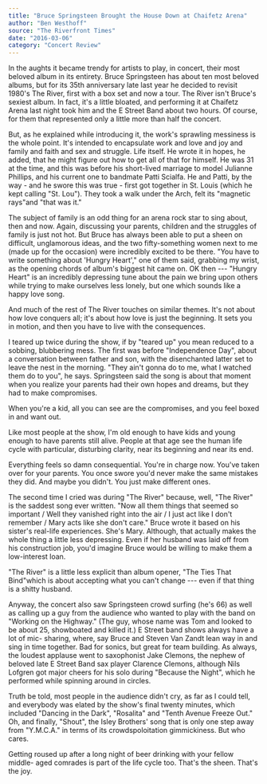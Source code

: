 ```yaml
---
title: "Bruce Springsteen Brought the House Down at Chaifetz Arena"
author: "Ben Westhoff"
source: "The Riverfront Times"
date: "2016-03-06"
category: "Concert Review"
---
```


In the aughts it became trendy for artists to play, in concert, their most beloved album in its entirety. Bruce Springsteen has about ten most beloved albums, but for its 35th anniversary late last year he decided to revisit 1980's The River, first with a box set and now a tour. The River isn't Bruce's sexiest album. In fact, it's a little bloated, and performing it at Chaifetz Arena last night took him and the E Street Band about two hours. Of course, for them that represented only a little more than half the concert.

But, as he explained while introducing it, the work's sprawling messiness is the whole point. It's intended to encapsulate work and love and joy and family and faith and sex and struggle. Life itself. He wrote it in hopes, he added, that he might figure out how to get all of that for himself. He was 31 at the time, and this was before his short-lived marriage to model Julianne Phillips, and his current one to bandmate Patti Scialfa. He and Patti, by the way - and he swore this was true - first got together in St. Louis (which he kept calling "St. Lou"). They took a walk under the Arch, felt its "magnetic rays"and "that was it."

The subject of family is an odd thing for an arena rock star to sing about, then and now. Again, discussing your parents, children and the struggles of family is just not hot. But Bruce has always been able to put a sheen on difficult, unglamorous ideas, and the two fifty-something women next to me (made up for the occasion) were incredibly excited to be there. "You have to write something about 'Hungry Heart'," one of them said, grabbing my wrist, as the opening chords of album's biggest hit came on. OK then --- "Hungry Heart" is an incredibly depressing tune about the pain we bring upon others while trying to make ourselves less lonely, but one which sounds like a happy love song.

And much of the rest of The River touches on similar themes. It's not about how love conquers all; it's about how love is just the beginning. It sets you in motion, and then you have to live with the consequences.

I teared up twice during the show, if by "teared up" you mean reduced to a sobbing, blubbering mess. The first was before "Independence Day", about a conversation between father and son, with the disenchanted latter set to leave the nest in the morning. "They ain't gonna do to me, what I watched them do to you", he says. Springsteen said the song is about that moment when you realize your parents had their own hopes and dreams, but they had to make compromises.

When you're a kid, all you can see are the compromises, and you feel boxed in and want out.

Like most people at the show, I'm old enough to have kids and young enough to have parents still alive. People at that age see the human life cycle with particular, disturbing clarity, near its beginning and near its end.

Everything feels so damn consequential. You're in charge now. You've taken over for your parents. You once swore you'd never make the same mistakes they did. And maybe you didn't. You just make different ones.

The second time I cried was during "The River" because, well, "The River" is the saddest song ever written. "Now all them things that seemed so important / Well they vanished right into the air / I just act like I don't remember / Mary acts like she don't care." Bruce wrote it based on his sister's real-life experiences. She's Mary. Although, that actually makes the whole thing a little less depressing. Even if her husband was laid off from his construction job, you'd imagine Bruce would be willing to make them a low-interest loan.

"The River" is a little less explicit than album opener, "The Ties That Bind"which is about accepting what you can't change --- even if that thing is a shitty husband.

Anyway, the concert also saw Springsteen crowd surfing (he's 66) as well as calling up a guy from the audience who wanted to play with the band on "Working on the Highway." (The guy, whose name was Tom and looked to be about 25, showboated and killed it.) E Street band shows always have a lot of mic- sharing, where, say Bruce and Steven Van Zandt lean way in and sing in time together. Bad for sonics, but great for team building. As always, the loudest applause went to saxophonist Jake Clemons, the nephew of beloved late E Street Band sax player Clarence Clemons, although Nils Lofgren got major cheers for his solo during "Because the Night", which he performed while spinning around in circles.

Truth be told, most people in the audience didn't cry, as far as I could tell, and everybody was elated by the show's final twenty minutes, which included "Dancing in the Dark", "Rosalita" and "Tenth Avenue Freeze Out." Oh, and finally, "Shout", the Isley Brothers' song that is only one step away from "Y.M.C.A." in terms of its crowdspoloitation gimmickiness. But who cares.

Getting roused up after a long night of beer drinking with your fellow middle- aged comrades is part of the life cycle too. That's the sheen. That's the joy.